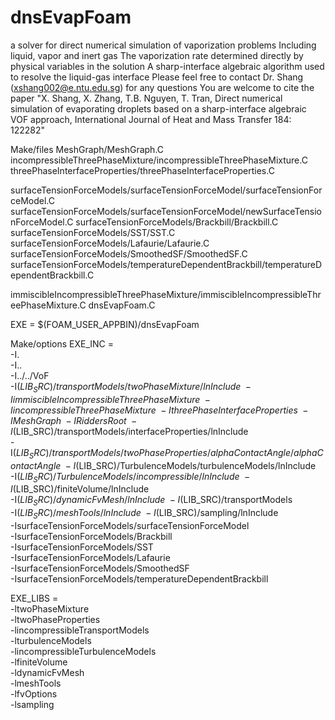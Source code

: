 # dnsEvapFoam
a solver for direct numerical simulation of vaporization problems
Including liquid, vapor and inert gas
The vaporization rate determined directly by physical variables in the solution
A sharp-interface algebraic algorithm used to resolve the liquid-gas interface
Please feel free to contact Dr. Shang (xshang002@e.ntu.edu.sg) for any questions
You are welcome to cite the paper "X. Shang, X. Zhang, T.B. Nguyen, T. Tran, Direct numerical simulation of evaporating droplets based on a sharp-interface algebraic VOF approach, International Journal of Heat and Mass Transfer 184: 122282"

Make/files
MeshGraph/MeshGraph.C
incompressibleThreePhaseMixture/incompressibleThreePhaseMixture.C
threePhaseInterfaceProperties/threePhaseInterfaceProperties.C

surfaceTensionForceModels/surfaceTensionForceModel/surfaceTensionForceModel.C
surfaceTensionForceModels/surfaceTensionForceModel/newSurfaceTensionForceModel.C
surfaceTensionForceModels/Brackbill/Brackbill.C
surfaceTensionForceModels/SST/SST.C
surfaceTensionForceModels/Lafaurie/Lafaurie.C
surfaceTensionForceModels/SmoothedSF/SmoothedSF.C
surfaceTensionForceModels/temperatureDependentBrackbill/temperatureDependentBrackbill.C

immiscibleIncompressibleThreePhaseMixture/immiscibleIncompressibleThreePhaseMixture.C
dnsEvapFoam.C

EXE = $(FOAM_USER_APPBIN)/dnsEvapFoam

Make/options
EXE_INC = \
    -I. \
    -I.. \
    -I../../VoF \
    -I$(LIB_SRC)/transportModels/twoPhaseMixture/lnInclude \
    -IimmiscibleIncompressibleThreePhaseMixture \
    -IincompressibleThreePhaseMixture \
    -IthreePhaseInterfaceProperties \
    -IMeshGraph \
    -IRiddersRoot \
    -I$(LIB_SRC)/transportModels/interfaceProperties/lnInclude \
    -I$(LIB_SRC)/transportModels/twoPhaseProperties/alphaContactAngle/alphaContactAngle \
    -I$(LIB_SRC)/TurbulenceModels/turbulenceModels/lnInclude \
    -I$(LIB_SRC)/TurbulenceModels/incompressible/lnInclude \
    -I$(LIB_SRC)/finiteVolume/lnInclude \
    -I$(LIB_SRC)/dynamicFvMesh/lnInclude \
    -I$(LIB_SRC)/transportModels \
    -I$(LIB_SRC)/meshTools/lnInclude \
    -I$(LIB_SRC)/sampling/lnInclude \
-IsurfaceTensionForceModels/surfaceTensionForceModel \
-IsurfaceTensionForceModels/Brackbill \
-IsurfaceTensionForceModels/SST \
-IsurfaceTensionForceModels/Lafaurie \
-IsurfaceTensionForceModels/SmoothedSF \
-IsurfaceTensionForceModels/temperatureDependentBrackbill

EXE_LIBS = \
    -ltwoPhaseMixture \
    -ltwoPhaseProperties \
    -lincompressibleTransportModels \
    -lturbulenceModels \
    -lincompressibleTurbulenceModels \
    -lfiniteVolume \
    -ldynamicFvMesh \
    -lmeshTools \
    -lfvOptions \
    -lsampling
